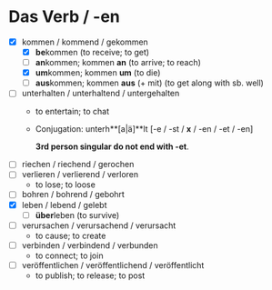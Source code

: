 # Das Verb / -en

* [x] kommen / kommend / gekommen
  * [x] **be**kommen \(to receive; to get\)
  * [ ] **an**kommen; kommen **an** \(to arrive; to reach\)
  * [x] **um**kommen; kommen **um** \(to die\)
  * [ ] **aus**kommen; kommen **aus** \(+ mit\) \(to get along with sb. well\)
* [ ] unterhalten / unterhaltend / untergehalten
  * to entertain; to chat
  * Conjugation: unterh**\[a\|ä\]**lt \[-e / -st / **x** / -en / -et / -en\]

    **3rd person singular do not end with -et**.
* [ ] riechen / riechend / gerochen
* [ ] verlieren / verlierend / verloren
  * to lose; to loose
* [ ] bohren / bohrend / gebohrt
* [x] leben / lebend / gelebt
  * [ ] **über**leben \(to survive\)
* [ ] verursachen / verursachend / verursacht
  * to cause; to create
* [ ] verbinden / verbindend / verbunden
  * to connect; to join
* [ ] veröffentlichen / veröffentlichend / veröffentlicht
  * to publish; to release; to post

